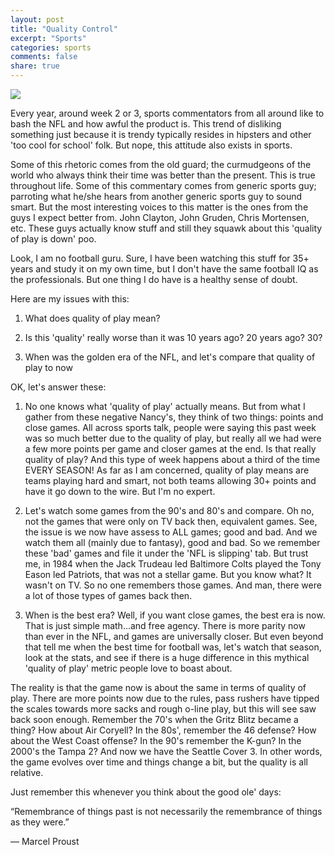 ```yaml
---
layout: post
title: "Quality Control"
excerpt: "Sports"
categories: sports
comments: false
share: true
---
```


![](http://bloviatingzeppelin.net/wp-content/uploads/2014/02/Manning-in-Super-Bowl-48.jpg)




Every year, around week 2 or 3, sports commentators from all around like to bash the NFL and how awful the product is. This trend of disliking something just because it is trendy typically resides in hipsters and other 'too cool for school' folk. But nope, this attitude also exists in sports.



Some of this rhetoric comes from the old guard; the curmudgeons of the world who always think their time was better than the present. This is true throughout life. Some of this commentary comes from generic sports guy; parroting what he/she hears from another generic sports guy to sound smart. But the most interesting voices to this matter is the ones from the guys I expect better from. John Clayton, John Gruden, Chris Mortensen, etc. These guys actually know stuff and still they squawk about this 'quality of play is down' poo.


Look, I am no football guru. Sure, I have been watching this stuff for 35+ years and study it on my own time, but I don't have the same football IQ as the professionals. But one thing I do have is a healthy sense of doubt.


Here are my issues with this:


1. What does quality of play mean?

2. Is this 'quality' really worse than it was 10 years ago? 20 years ago? 30?

3. When was the golden era of the NFL, and let's compare that quality of play to now


OK, let's answer these:

1. No one knows what 'quality of play' actually means. But from what I gather from these negative Nancy's, they think of two things: points and close games. All across sports talk, people were saying this past week was so much better due to the quality of play, but really all we had were a few more points per game and closer games at the end. Is that really quality of play? And this type of week happens about a third of the time EVERY SEASON! As far as I am concerned, quality of play means are teams playing hard and smart, not both teams allowing 30+ points and have it go down to the wire. But I'm no expert.


2. Let's watch some games from the 90's and 80's and compare. Oh no, not the games that were only on TV back then, equivalent games. See, the issue is we now have assess to ALL games; good and bad. And we watch them all (mainly due to fantasy), good and bad. So we remember these 'bad' games and file it under the 'NFL is slipping' tab. But trust me, in 1984 when the Jack Trudeau led Baltimore Colts played the Tony Eason led Patriots, that was not a stellar game. But you know what? It wasn't on TV. So no one remembers those games. And man, there were a lot of those types of games back then.

3. When is the best era? Well, if you want close games, the best era is now. That is just simple math...and free agency. There is more parity now than ever in the NFL, and games are universally closer. But even beyond that tell me when the best time for football was, let's watch that season, look at the stats, and see if there is a huge difference in this mythical 'quality of play' metric people love to boast about.




The reality is that the game now is about the same in terms of quality of play. There are more points now due to the rules, pass rushers have tipped the scales towards more sacks and rough o-line play, but this will see saw back soon enough. Remember the 70's when the Gritz Blitz became a thing? How about Air Coryell? In the 80s', remember the 46 defense? How about the West Coast offense? In the 90's remember the K-gun? In the 2000's the Tampa 2? And now we have the Seattle Cover 3. In other words, the game evolves over time and things change a bit, but the quality is all relative. 

Just remember this whenever you think about the good ole' days:

“Remembrance of things past is not necessarily the remembrance of things as they were.” 



― Marcel Proust






